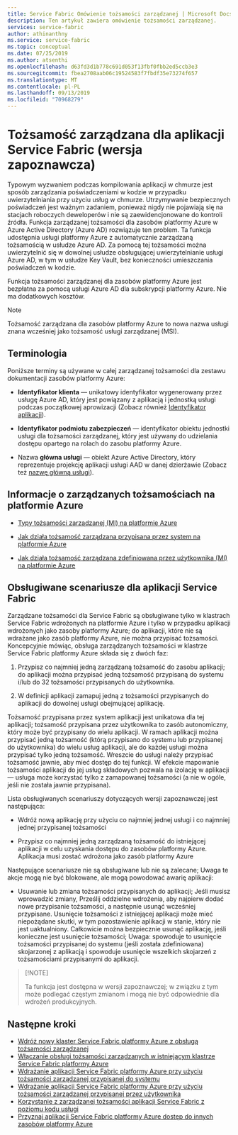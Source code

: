 ```yaml
---
title: Service Fabric Omówienie tożsamości zarządzanej | Microsoft Docs
description: Ten artykuł zawiera omówienie tożsamości zarządzanej.
services: service-fabric
author: athinanthny
ms.service: service-fabric
ms.topic: conceptual
ms.date: 07/25/2019
ms.author: atsenthi
ms.openlocfilehash: d63fd3d1b778c691d053f13fbf0fbb2ed5ccb3e3
ms.sourcegitcommit: fbea2708aab06c19524583f7fbdf35e73274f657
ms.translationtype: MT
ms.contentlocale: pl-PL
ms.lasthandoff: 09/13/2019
ms.locfileid: "70968279"
---
```

# <a name="managed-identity-for-service-fabric-application-preview"></a>Tożsamość zarządzana dla aplikacji Service Fabric (wersja zapoznawcza)

Typowym wyzwaniem podczas kompilowania aplikacji w chmurze jest sposób zarządzania poświadczeniami w kodzie w przypadku uwierzytelniania przy użyciu usług w chmurze. Utrzymywanie bezpiecznych poświadczeń jest ważnym zadaniem, ponieważ nigdy nie pojawiają się na stacjach roboczych deweloperów i nie są zaewidencjonowane do kontroli źródła. Funkcja zarządzanej tożsamości dla zasobów platformy Azure w Azure Active Directory (Azure AD) rozwiązuje ten problem. Ta funkcja udostępnia usługi platformy Azure z automatycznie zarządzaną tożsamością w usłudze Azure AD. Za pomocą tej tożsamości można uwierzytelnić się w dowolnej usłudze obsługującej uwierzytelnianie usługi Azure AD, w tym w usłudze Key Vault, bez konieczności umieszczania poświadczeń w kodzie.

Funkcja tożsamości zarządzanej dla zasobów platformy Azure jest bezpłatna za pomocą usługi Azure AD dla subskrypcji platformy Azure. Nie ma dodatkowych kosztów.

> [!NOTE]
> Tożsamość zarządzana dla zasobów platformy Azure to nowa nazwa usługi znana wcześniej jako tożsamość usługi zarządzanej (MSI).

## <a name="terminology"></a>Terminologia

Poniższe terminy są używane w całej zarządzanej tożsamości dla zestawu dokumentacji zasobów platformy Azure:

- **Identyfikator klienta** — unikatowy identyfikator wygenerowany przez usługę Azure AD, który jest powiązany z aplikacją i jednostką usługi podczas początkowej aprowizacji (Zobacz również [Identyfikator aplikacji](/azure/active-directory/develop/developer-glossary#application-id-client-id)).

- **Identyfikator podmiotu zabezpieczeń** — identyfikator obiektu jednostki usługi dla tożsamości zarządzanej, który jest używany do udzielania dostępu opartego na rolach do zasobu platformy Azure.

- Nazwa **główna usługi** — obiekt Azure Active Directory, który reprezentuje projekcję aplikacji usługi AAD w danej dzierżawie (Zobacz też [nazwę główną usługi](../active-directory/develop/developer-glossary.md#service-principal-object)).


## <a name="about-managed-identities-in-azure"></a>Informacje o zarządzanych tożsamościach na platformie Azure

- [Typy tożsamości zarządzanej (MI) na platformie Azure](https://docs.microsoft.com/azure/active-directory/managed-identities-azure-resources/overview#how-does-the-managed-identities-for-azure-resources-work)

- [Jak działa tożsamość zarządzana przypisana przez system na platformie Azure](https://docs.microsoft.com/azure/active-directory/managed-identities-azure-resources/overview#how-a-system-assigned-managed-identity-works-with-an-azure-vm)

- [Jak działa tożsamość zarządzana zdefiniowana przez użytkownika (MI) na platformie Azure](https://docs.microsoft.com/azure/active-directory/managed-identities-azure-resources/overview#how-a-user-assigned-managed-identity-works-with-an-azure-vm)


## <a name="supported-scenarios-for-service-fabric-applications"></a>Obsługiwane scenariusze dla aplikacji Service Fabric

Zarządzane tożsamości dla Service Fabric są obsługiwane tylko w klastrach Service Fabric wdrożonych na platformie Azure i tylko w przypadku aplikacji wdrożonych jako zasoby platformy Azure; do aplikacji, które nie są wdrażane jako zasób platformy Azure, nie można przypisać tożsamości. Koncepcyjnie mówiąc, obsługa zarządzanych tożsamości w klastrze Service Fabric platformy Azure składa się z dwóch faz:

1. Przypisz co najmniej jedną zarządzaną tożsamość do zasobu aplikacji; do aplikacji można przypisać jedną tożsamość przypisaną do systemu i/lub do 32 tożsamości przypisanych do użytkownika.

2. W definicji aplikacji zamapuj jedną z tożsamości przypisanych do aplikacji do dowolnej usługi obejmującej aplikację.

Tożsamość przypisana przez system aplikacji jest unikatowa dla tej aplikacji; tożsamość przypisana przez użytkownika to zasób autonomiczny, który może być przypisany do wielu aplikacji. W ramach aplikacji można przypisać jedną tożsamość (którą przypisano do systemu lub przypisanej do użytkownika) do wielu usług aplikacji, ale do każdej usługi można przypisać tylko jedną tożsamość. Wreszcie do usługi należy przypisać tożsamość jawnie, aby mieć dostęp do tej funkcji. W efekcie mapowanie tożsamości aplikacji do jej usług składowych pozwala na izolację w aplikacji — usługa może korzystać tylko z zamapowanej tożsamości (a nie w ogóle, jeśli nie została jawnie przypisana).  

Lista obsługiwanych scenariuszy dotyczących wersji zapoznawczej jest następująca:

   - Wdróż nową aplikację przy użyciu co najmniej jednej usługi i co najmniej jednej przypisanej tożsamości

   - Przypisz co najmniej jedną zarządzaną tożsamość do istniejącej aplikacji w celu uzyskania dostępu do zasobów platformy Azure. Aplikacja musi zostać wdrożona jako zasób platformy Azure


Następujące scenariusze nie są obsługiwane lub nie są zalecane; Uwaga te akcje mogą nie być blokowane, ale mogą powodować awarię aplikacji:

   - Usuwanie lub zmiana tożsamości przypisanych do aplikacji; Jeśli musisz wprowadzić zmiany, Prześlij oddzielne wdrożenia, aby najpierw dodać nowe przypisanie tożsamości, a następnie usunąć wcześniej przypisane. Usunięcie tożsamości z istniejącej aplikacji może mieć niepożądane skutki, w tym pozostawienie aplikacji w stanie, który nie jest uaktualniony. Całkowicie można bezpiecznie usunąć aplikację, jeśli konieczne jest usunięcie tożsamości; Uwaga: spowoduje to usunięcie tożsamości przypisanej do systemu (jeśli została zdefiniowana) skojarzonej z aplikacją i spowoduje usunięcie wszelkich skojarzeń z tożsamościami przypisanymi do aplikacji.

>
> [!NOTE]
>
> Ta funkcja jest dostępna w wersji zapoznawczej; w związku z tym może podlegać częstym zmianom i mogą nie być odpowiednie dla wdrożeń produkcyjnych.

## <a name="next-steps"></a>Następne kroki
* [Wdróż nowy klaster Service Fabric platformy Azure z obsługą tożsamości zarządzanej](./configure-new-azure-service-fabric-enable-managed-identity.md) 
* [Włączanie obsługi tożsamości zarządzanych w istniejącym klastrze Service Fabric platformy Azure](./configure-existing-cluster-enable-managed-identity-token-service.md)
* [Wdrażanie aplikacji Service Fabric platformy Azure przy użyciu tożsamości zarządzanej przypisanej do systemu](./how-to-deploy-service-fabric-application-system-assigned-managed-identity.md)
* [Wdrażanie aplikacji Service Fabric platformy Azure przy użyciu tożsamości zarządzanej przypisanej przez użytkownika](./how-to-deploy-service-fabric-application-user-assigned-managed-identity.md)
* [Korzystanie z zarządzanej tożsamości aplikacji Service Fabric z poziomu kodu usługi](./how-to-managed-identity-service-fabric-app-code.md)
* [Przyznaj aplikacji Service Fabric platformy Azure dostęp do innych zasobów platformy Azure](./how-to-grant-access-other-resources.md)
